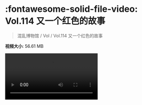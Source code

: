 # :fontawesome-solid-file-video: Vol.114 又一个红色的故事

> 混乱博物馆 / Vol / Vol.114 又一个红色的故事

**视频大小**: 56.61 MB

<div class="video"><video src="https://file.hsyhx.top/archive/混乱博物馆/Vol/Vol.114 又一个红色的故事.mp4" controls preload>🤔 您的浏览器不支持 video 标签</video></div>